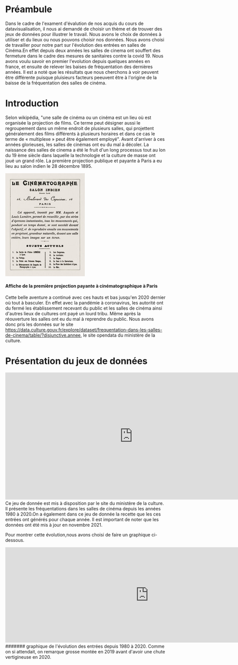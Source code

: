 # Préambule
Dans le cadre de l'exament d'évalution de nos acquis du cours de datavisualisation, il nous ai demandé de choisir un thème et de trouver des jeux de données pour illustrer le travail. Nous avons le choix de données à utiliser et du lieux ou nous pouvons choisir nos données. Nous avons choisi de travailler pour notre part sur l'évolution des entrées en salles de Cinéma.En effet depuis deux années les salles de cinema ont souffert des fermeture dans le cadre des mesures de sanitaires contre la covid 19. Nous avons voulu savoir en premier l'evolution depuis quelques années en france, et ensuite de relever les baises de fréquentation des dernières années. Il est a noté que les résultats que nous cherchons à voir peuvent être différente puisque pluisieurs facteurs peeuvent être à l'origine de la baisse de la fréquentation des salles de cinéma.

# Introduction
Selon wikipédia, "une salle de cinéma ou un cinéma est un lieu où est organisée la projection de films. Ce terme peut désigner aussi le regroupement dans un même endroit de plusieurs salles, qui projettent généralement des films différents à plusieurs horaires et dans ce cas le terme de « multiplexe » peut être également employé".
Avant d'arriver à ces années glorieuses, les salles de cinémas ont eu du mal à décoler. La naissance des salles de cinema a été le fruit d'un long processus tout au lon du 19 ème siècle dans laquelle la technologie et la culture de masse ont joué un grand rôle. La première projection publique et payante à Paris a eu lieu au salon indien le 28 décembre 1895.

![This is an image](https://github.com/DedeKANGNI/Exament_Dataviz_DEFI/blob/main/cine.jpg)

#### Affiche de la première projection payante à cinématographique à Paris

Cette belle aventure a continué avec ces hauts et bas jusqu'en 2020 dernier où tout à basculer. En effet avec la pandémie à coronavirus, les autorité ont du fermé les établissement recevant du public et les salles de cinéma ainsi d'autres lieux de cultures ont payé un lourd tribu. Même après la réouverture les salles ont eu du mal à reprendre du public. Nous avons donc pris les données sur le site https://data.culture.gouv.fr/explore/dataset/frequentation-dans-les-salles-de-cinema/table/?disjunctive.annee, le site opendata du ministère de la culture.

# Présentation du jeux de données

<iframe src="https://data.culture.gouv.fr/explore/embed/dataset/frequentation-dans-les-salles-de-cinema/table/?disjunctive.annee&static=false&datasetcard=false" width="800" height="400" frameborder="0"></iframe>
Ce jeu de donnée est mis à disposition par le site du ministère de la culture. Il présente les fréquentations dans les salles de cinéma depuis les années 1980 à 2020.On a également dans ce jeu de donnée la recette que les ces entrées ont générés pour chaque année. Il est important de noter que les données ont été mis à jour en novembre 2021.

Pour montrer cette évolution,nous avons choisi de faire un graphique ci-dessous.
<iframe src="https://data.opendatasoft.com/chart/embed/?dataChart=eyJ0aW1lc2NhbGUiOiIiLCJxdWVyaWVzIjpbeyJjaGFydHMiOlt7InR5cGUiOiJsaW5lIiwiZnVuYyI6IlNVTSIsInlBeGlzIjoiZW50cmVlc19taWxsaW9ucyIsInNjaWVudGlmaWNEaXNwbGF5Ijp0cnVlLCJjb2xvciI6IiMwMDAwODAifV0sInhBeGlzIjoiYW5uZWUiLCJtYXhwb2ludHMiOjUwLCJzb3J0IjoiIiwiY29uZmlnIjp7ImRhdGFzZXQiOiJmcmVxdWVudGF0aW9uLWRhbnMtbGVzLXNhbGxlcy1kZS1jaW5lbWFAY3VsdHVyZSIsIm9wdGlvbnMiOnt9fX1dLCJhbGlnbk1vbnRoIjp0cnVlLCJkaXNwbGF5TGVnZW5kIjp0cnVlfQ%3D%3D&static=false&datasetcard=false" width="900" height="300" frameborder="0"></iframe>
####### graphique de l'évolution des entrées depuis 1980 à 2020.
Comme on si attendait, on remarque grosse montée en 2019 avant d'avoir une chute vertigineuse en 2020.
